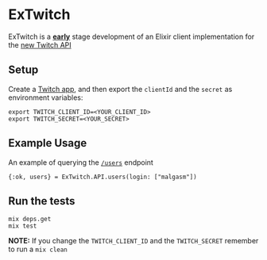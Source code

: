 # ExTwitch

ExTwitch is a [**early**](scratchpad.md) stage development of an Elixir client implementation for the [new Twitch API](https://dev.twitch.tv/docs/api/)

## Setup

Create a [Twitch app](https://dev.twitch.tv/dashboard/apps/create), and then export the `clientId` and the `secret` as environment variables:

```
export TWITCH_CLIENT_ID=<YOUR_CLIENT_ID>
export TWITCH_SECRET=<YOUR_SECRET>
```

## Example Usage

An example of querying the [`/users`](https://dev.twitch.tv/docs/api/reference/#get-users) endpoint

```
{:ok, users} = ExTwitch.API.users(login: ["malgasm"])
```

## Run the tests

```
mix deps.get
mix test
```

**NOTE:** If you change the `TWITCH_CLIENT_ID` and the `TWITCH_SECRET` remember to run a `mix clean`
